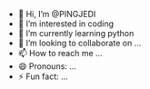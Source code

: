 - 👋 Hi, I’m @PINGJEDI
- 👀 I’m interested in coding
- 🌱 I’m currently learning python
- 💞️ I’m looking to collaborate on ...
- 📫 How to reach me ...
- 😄 Pronouns: ...
- ⚡ Fun fact: ...

<!---
PINGJEDI/PINGJEDI is a ✨ special ✨ repository because its `README.md` (this file) appears on your GitHub profile.
You can click the Preview link to take a look at your changes.
--->

